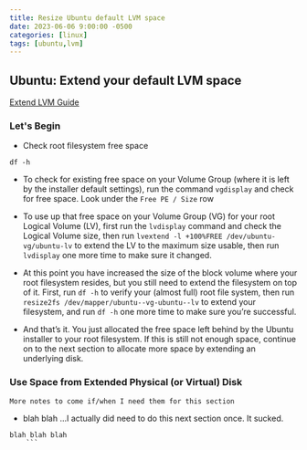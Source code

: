 ```yaml
---
title: Resize Ubuntu default LVM space
date: 2023-06-06 9:00:00 -0500
categories: [linux]
tags: [ubuntu,lvm]
---
```


## Ubuntu: Extend your default LVM space

[Extend LVM Guide](https://packetpushers.net/ubuntu-extend-your-default-lvm-space/)



### Let's Begin


* Check root filesystem free space
```terminal
df -h
```

* To check for existing free space on your Volume Group (where it is left by the installer default settings), run the command `vgdisplay` and check for free space.  Look under the `Free PE / Size` row

* To use up that free space on your Volume Group (VG) for your root Logical Volume (LV), first run the `lvdisplay` command and check the Logical Volume size, then run `lvextend -l +100%FREE /dev/ubuntu-vg/ubuntu-lv` to extend the LV to the maximum size usable, then run `lvdisplay` one more time to make sure it changed.

* At this point you have increased the size of the block volume where your root filesystem resides, but you still need to extend the filesystem on top of it. First, run `df -h` to verify your (almost full) root file system, then run `resize2fs /dev/mapper/ubuntu--vg-ubuntu--lv` to extend your filesystem, and run `df -h` one more time to make sure you’re successful.

* And that’s it. You just allocated the free space left behind by the Ubuntu installer to your root filesystem. If this is still not enough space, continue on to the next section to allocate more space by extending an underlying disk.

### Use Space from Extended Physical (or Virtual) Disk

`More notes to come if/when I need them for this section`

* blah blah ...I actually did need to do this next section once.  It sucked.
```terminal
blah blah blah
    ```